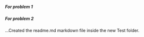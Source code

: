 ##### For problem 1
##### For problem 2
...Created the readme.md markdown file inside the new Test folder.
